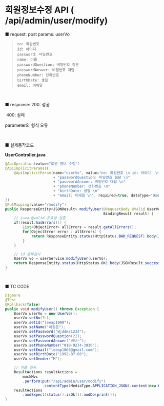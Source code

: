 # 회원정보수정  API ( /api/admin/user/modify) 
■ request: 
   post 
     params: userVo

> ```
> no: 회원번호
> id: 아이디
> password: 비밀번호
> name: 이름
> passwordQuestion: 비밀번호 질문
> passwordAnswer: 비밀번호 대답
> phoneNumber: 전화번호
> birthDate: 생일
> email: 이메일
> ```

<br>

■ response: 
     200: 성공

​	400: 실패 

parameter의 형식 오류

<br>

■ 실제동작코드 

**UserController.java**

```java
@ApiOperation(value="회원 정보 수정")
@ApiImplicitParams({
    @ApiImplicitParam(name="userVo", value="no: 회원번호 \n id: 아이디  \n password: 비밀번호 \n name: 이름  \n"
                      + "passwordQuestion: 비밀번호 질문 \n"
                      + "passwordAnswer: 비밀번호 대답 \n"
                      + "phoneNumber: 전화번호 \n"
                      + "birthDate: 생일 \n"
                      + "email: 이메일 \n", required=true, dataType="UserVo", defaultValue="")
})
@PutMapping(value="/modify") 
public ResponseEntity<JSONResult> modifyUser(@RequestBody @Valid UserVo userVo,
                                             BindingResult result) {
    // java @valid 유효성 검증
    if(result.hasErrors()) {
        List<ObjectError> allErrors = result.getAllErrors();
        for(ObjectError error : allErrors) {
            return ResponseEntity.status(HttpStatus.BAD_REQUEST).body(JSONResult.fail(error.getDefaultMessage()));
        }
    }

    // id 중복검사
    UserVo vo = userService.modifyUser(userVo);
    return ResponseEntity.status(HttpStatus.OK).body(JSONResult.success(vo));
} 
```

<br>

■ TC CODE 

```java
@Ignore
@Test
@Rollback(false)
public void modifyUser() throws Exception {
    UserVo userVo = new UserVo();
    userVo.setNo(7L);
    userVo.setId("leeap1000");
    userVo.setName("이정은"); 
    userVo.setPassword("Wjddms1234");
    userVo.setPasswordQuestion(22);
    userVo.setPasswordAnswer("바보~");
    userVo.setPhoneNumber("010-9274-3036");
    userVo.setEmail("leeap1003@gmail.com");
    userVo.setBirthDate("1992-07-08");
    userVo.setGender("M");

    // 이름 검사
    ResultActions resultActions = 
        mockMvc
        .perform(put("/api/admin/user/modify")
                 .contentType(MediaType.APPLICATION_JSON).content(new Gson().toJson(userVo)));
    resultActions 
        .andExpect(status().isOk()).andDo(print());
}
```
